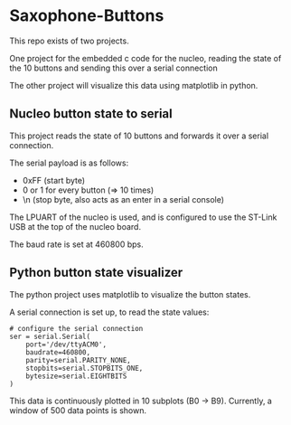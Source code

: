 # Saxophone-Buttons

This repo exists of two projects.

One project for the embedded c code for the nucleo, reading the state of the 10 buttons and sending this over a serial connection

The other project will visualize this data using matplotlib in python.

## Nucleo button state to serial
This project reads the state of 10 buttons and forwards it over a serial connection.

The serial payload is as follows:
* 0xFF (start byte)
* 0 or 1 for every button (=> 10 times)
* \n (stop byte, also acts as an enter in a serial console)

The LPUART of the nucleo is used, and is configured to use the ST-Link USB at the top of the nucleo board.

The baud rate is set at 460800 bps.

## Python button state visualizer
The python project uses matplotlib to visualize the button states.

A serial connection is set up, to read the state values:
~~~~
# configure the serial connection
ser = serial.Serial(
    port='/dev/ttyACM0',
    baudrate=460800,
    parity=serial.PARITY_NONE,
    stopbits=serial.STOPBITS_ONE,
    bytesize=serial.EIGHTBITS
)
~~~~
This data is continuously plotted in 10 subplots (B0 -> B9).
Currently, a window of 500 data points is shown.
